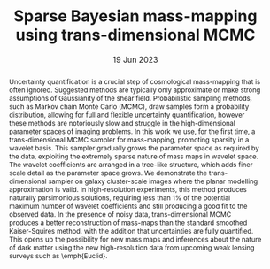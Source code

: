 ---
title: "Sparse Bayesian mass-mapping using trans-dimensional MCMC"

# Authors
# If you created a profile for a user (e.g. the default `admin` user), write the username (folder name) here 
# and it will be replaced with their full name and linked to their profile.
authors:
- A. Marignier
- T. D. Kitching
- J. D. McEwen
- A. M. G. Ferreira

# Author notes (optional)
author_notes: []

date: "19 Jun 2023"

# Publication type.
# Legend: 0 = Uncategorized; 1 = Conference paper; 2 = Journal article;
# 3 = Preprint / Working Paper; 4 = Report; 5 = Book; 6 = Book section;
# 7 = Thesis; 8 = Patent
publication_types: ["article-journal"]

# Publication name and optional abbreviated publication name.
publication: "*Open Journal of Astrophysics*"
publication_short: "*OJA*"

abstract:     Uncertainty quantification is a crucial step of cosmological mass-mapping that is often ignored.
    Suggested methods are typically only approximate or make strong assumptions of Gaussianity of the shear field.
    Probabilistic sampling methods, such as Markov chain Monte Carlo (MCMC), draw samples form a probability distribution, allowing for full and flexible uncertainty quantification, however these methods are notoriously slow and struggle in the high-dimensional parameter spaces of imaging problems.
    In this work we use, for the first time, a trans-dimensional MCMC sampler for mass-mapping, promoting sparsity in a wavelet basis.
    This sampler gradually grows the parameter space as required by the data, exploiting the extremely sparse nature of mass maps in wavelet space.
    The wavelet coefficients are arranged in a tree-like structure, which adds finer scale detail as the parameter space grows.
    We demonstrate the trans-dimensional sampler on galaxy cluster-scale images where the planar modelling approximation is valid.
    In high-resolution experiments, this method produces naturally parsimonious solutions, requiring less than 1\% of the potential maximum number of wavelet coefficients and still producing a good fit to the observed data.
    In the presence of noisy data, trans-dimensional MCMC produces a better reconstruction of mass-maps than the standard smoothed Kaiser-Squires method, with the addition that uncertainties are fully quantified.
    This opens up the possibility for new mass maps and inferences about the nature of dark matter using the new high-resolution data from upcoming weak lensing surveys such as \emph{Euclid}.

tags: []

# Custom links (uncomment lines below)
links:
- name: URL
  url: https://astro.theoj.org/article/81253-sparse-bayesian-mass-mapping-using-trans-dimensional-mcmc
  icon_pack: fas
  icon: globe
- name: DOI
  url: https://doi.org/10.21105/astro.2211.13963
  icon_pack: ai
  icon: doi
- name: Code
  url: https://github.com/auggiemarignier/tdtmassmapping
  icon_pack: fab
  icon: github
---